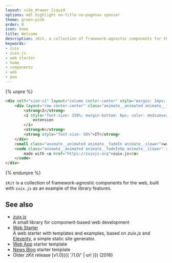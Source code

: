 ```yaml
---
layout: side_drawer.liquid
options: mdl highlight no-title no-pagenav sponsor
theme: green-pink
order: 0
icon: home
title: Welcome
description: zKit, a collection of framework-agnostic components for the web
keywords:
- zuix
- zuix.js
- web starter
- home
- components
- web
- pwa
---
```


{% unpre %}
```html
<div self="size-x1" layout="column center-center" style="margin: 24px; margin-bottom: 72px; margin-top: 72px; width:auto!important">
    <div layout="row center-center" class="animate__animated animate__fadeInDown animate__fast" style="font-size: 300%">
        <strong>Z</strong>
        <i style="font-size: 150%; margin-bottom: 6px; color: mediumseagreen; margin-right: 4px; margin-left: 4px" class="material-icons animate__animated animate__bounce">
            extension
        </i>
        <strong>K</strong>
        <strong style="font-size: 50%">IT</strong>
    </div>
    <small class="animate__animated animate__fadeIn animate__slower">web enhancing bits</small>
    <code class="animate__animated animate__fadeInUp animate__slower" style="margin-top: 12px; padding: 0">
        made with <a href="https://zuixjs.org">zuix.js</a>
    </code>
</div>
```
{% endunpre %}

`zKit` is a collection of framework-agnostic components for the web, built with `zuix.js` as an example of the library
features.


## See also
- [zuix.js](https://zuixjs.org/)  
  A small library for component-based web development
- [Web Starter](https://github.com/zuixjs/zuix-web-starter/)  
  A web starter with templates and examples, based on *zuix.js* and [Eleventy](https://www.11ty.dev/), a simple static site generator.
- [Web App](https://github.com/zuixjs/web-app/) starter template
- [News Blog](https://github.com/zuixjs/news-blog/) starter template
- Older zKit release [v1.0]({{ '/1.0/' | url }}) (2016)
